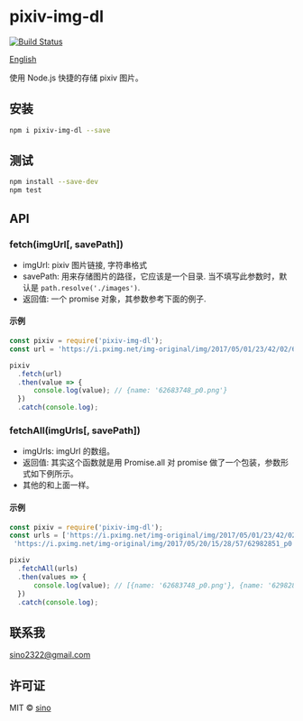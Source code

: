 # pixiv-img-dl

[![Build Status](https://travis-ci.org/sino2322/pixiv-img-dl.svg?branch=master)](https://travis-ci.org/sino2322/pixiv-img-dl)

[English](./README.md)


使用 Node.js 快捷的存储 pixiv 图片。

## 安装

```bash
npm i pixiv-img-dl --save
```

## 测试

```bash
npm install --save-dev
npm test
```

## API

### fetch(imgUrl[, savePath])

* imgUrl: pixiv 图片链接, 字符串格式
* savePath: 用来存储图片的路径，它应该是一个目录. 当不填写此参数时，默认是 `path.resolve('./images')`.
* 返回值: 一个 promise 对象，其参数参考下面的例子.

#### 示例

```js
const pixiv = require('pixiv-img-dl');
const url = 'https://i.pximg.net/img-original/img/2017/05/01/23/42/02/62683748_p0.png';

pixiv
  .fetch(url)
  .then(value => {
      console.log(value); // {name: '62683748_p0.png'}
  })
  .catch(console.log);
```

### fetchAll(imgUrls[, savePath])

* imgUrls: imgUrl 的数组。
* 返回值: 其实这个函数就是用 Promise.all 对 promise 做了一个包装，参数形式如下例所示。
* 其他的和上面一样。

#### 示例

```js
const pixiv = require('pixiv-img-dl');
const urls = ['https://i.pximg.net/img-original/img/2017/05/01/23/42/02/62683748_p0.png',
 'https://i.pximg.net/img-original/img/2017/05/20/15/28/57/62982851_p0.png'];

pixiv
  .fetchAll(urls)
  .then(values => {
      console.log(value); // [{name: '62683748_p0.png'}, {name: '62982851_p0.png'}]
  })
  .catch(console.log);
```

## 联系我

sino2322@gmail.com

## 许可证

MIT © [sino](http://onesino.com)